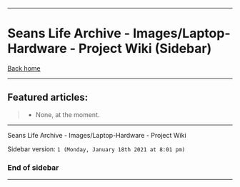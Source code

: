 
***

# Seans Life Archive - Images/Laptop-Hardware - Project Wiki (Sidebar)

[Back home](https://github.com/seanpm2001/SeansLifeArchive_Images_Laptop-Hardware/wiki/)

***

## Featured articles:

> * None, at the moment.

***

Seans Life Archive - Images/Laptop-Hardware - Project Wiki

Sidebar version: `1 (Monday, January 18th 2021 at 8:01 pm)`

### End of sidebar

***
